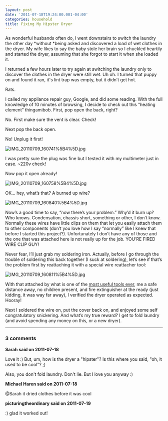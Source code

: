 ```yaml
---
layout: post
date: '2011-07-18T19:24:00.001-04:00'
categories: household
title: Fixing My Hipster Dryer
---
```



As wonderful husbands often do, I went downstairs to switch the laundry the other day *without *being asked and discovered a load of wet clothes in the dryer. My wife likes to say the baby stole her brain so I chuckled heartily and started the dryer, assuming that she forgot to start it when she loaded it. 

I returned a few hours later to try again at switching the laundry only to discover the clothes in the dryer were still wet. Uh oh. I turned that puppy on and found it ran, it's lint trap was empty, but it didn’t get hot.

Rats.

I called my appliance repair guy, Google, and did some reading. With the full knowledge of 10 minutes of browsing, I decide to check out this “heating element” thingamibob. First, pop open the back, right?

No. First make sure the vent is clear. Check!

Next pop the back open.

No! Unplug it first!

![IMG_20110709_160741%5B4%5D.jpg](/assets/2011/IMG_20110709_160741%5B4%5D.jpg)

I was pretty sure the plug was fine but I tested it with my multimeter just in case. ~220v check!

Now pop it open already!

![IMG_20110709_160758%5B4%5D.jpg](/assets/2011/IMG_20110709_160758%5B4%5D.jpg)

OK… hey, what’s that? A burned up wire?

![IMG_20110709_160840%5B4%5D.jpg](/assets/2011/IMG_20110709_160840%5B4%5D.jpg)

Now’s a good time to say, “now there’s your problem.” Why’d it burn up? Who knows. Condensation, chassis short, something or other, I don’t know. Normally these wires have little clips on them that let you easily attach them to other components (don’t you love how I say “normally” like I knew that before I started this project?). Unfortunately I don’t have any of those and the one that was attached here is not really up for the job. YOU’RE FIRED WIRE CLIP GUY!

Never fear, I’ll just grab my soldering iron. Actually, before I go through the trouble of soldering this back together (I suck at soldering), let’s see if that’s the problem first by reattaching it with a special wire reattacher tool:

![IMG_20110709_160811%5B4%5D.jpg](/assets/2011/IMG_20110709_160811%5B4%5D.jpg)  

With that attached by what is one of the [most useful tools ever](http://en.wikipedia.org/wiki/Locking_pliers), me a safe distance away, no children present, and fire extinguisher at the ready (just kidding, it was way far away), I verified the dryer operated as expected. Hooray!

Next I soldered the wire on, put the cover back on, and enjoyed some self congratulatory snickering. And what’s my true reward? I get to fold laundry (and avoid spending any money on this, or a new dryer).

---

### 3 comments

**Sarah said on 2011-07-18**

Love it :)  But, um, how is the dryer a "hipster"?  Is this where you said, "oh, it used to be cool"? ;)

Also, you don't fold laundry.  Don't lie.  But I love you anyway :)

**Michael Haren said on 2011-07-18**

@Sarah it dried clothes before it was cool

**picturingtheordinary said on 2011-07-19**

:) glad it worked out!

